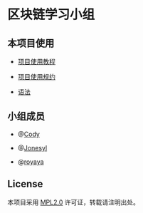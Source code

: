 # 区块链学习小组



## 本项目使用

* [项目使用教程](./Tutorial.md)

* [项目使用规约](./Specification.md)

* [语法](./Syntax.md)

    

## 小组成员

* @[Cody](https://github.com/baicaihenxiao)

* @[Jonesyl](https://github.com/Jonesyl)

* @[royaya](https://github.com/royaya)





## License

本项目采用 [MPL2.0](https://github.com/BIT-CST/blockchain-learning/blob/main/LICENSE) 许可证，转载请注明出处。

